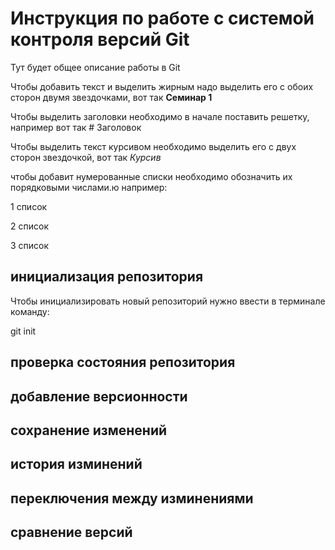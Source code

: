 # Инструкция по работе с системой контроля версий Git

Тут будет общее описание работы в Git

Чтобы добавить текст и выделить жирным надо выделить его с обоих сторон двумя звездочками, вот так **Семинар 1**

Чтобы выделить заголовки необходимо в начале поставить решетку, например вот так # Заголовок

Чтобы выделить текст курсивом необходимо выделить его с двух сторон звездочкой, вот так *Курсив*

чтобы добавит нумерованные списки необходимо обозначить их порядковыми числами.ю например:

1 список

2 список

3 список



## инициализация репозитория

Чтобы инициализировать новый репозиторий нужно ввести в терминале команду:

  git init

## проверка состояния репозитория

## добавление версионности

## сохранение изменений

## история изминений

## переключения между изминениями

## сравнение версий

##
